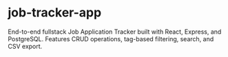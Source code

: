 # job-tracker-app
End-to-end fullstack Job Application Tracker built with React, Express, and PostgreSQL. Features CRUD operations, tag-based filtering, search, and CSV export.

